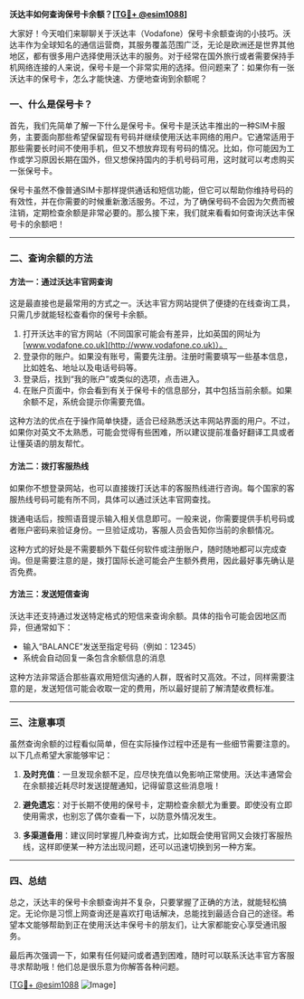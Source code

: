 **沃达丰如何查询保号卡余额？[[TG💪+ @esim1088](https://t.me/s/esim1088)]**

大家好！今天咱们来聊聊关于沃达丰（Vodafone）保号卡余额查询的小技巧。沃达丰作为全球知名的通信运营商，其服务覆盖范围广泛，无论是欧洲还是世界其他地区，都有很多用户选择使用沃达丰的服务。对于经常在国外旅行或者需要保持手机网络连接的人来说，保号卡是一个非常实用的选择。但问题来了：如果你有一张沃达丰的保号卡，怎么才能快速、方便地查询到余额呢？

### 一、什么是保号卡？

首先，我们先简单了解一下什么是保号卡。保号卡是沃达丰推出的一种SIM卡服务，主要面向那些希望保留现有号码并继续使用沃达丰网络的用户。它通常适用于那些需要长时间不使用手机，但又不想放弃现有号码的情况。比如，你可能因为工作或学习原因长期在国外，但又想保持国内的手机号码可用，这时就可以考虑购买一张保号卡。

保号卡虽然不像普通SIM卡那样提供通话和短信功能，但它可以帮助你维持号码的有效性，并在你需要的时候重新激活服务。不过，为了确保号码不会因为欠费而被注销，定期检查余额是非常必要的。那么接下来，我们就来看看如何查询沃达丰保号卡的余额吧！

---

### 二、查询余额的方法

#### 方法一：通过沃达丰官网查询
这是最直接也是最常用的方式之一。沃达丰官方网站提供了便捷的在线查询工具，只需几步就能轻松查看你的保号卡余额。

1. 打开沃达丰的官方网站（不同国家可能会有差异，比如英国的网址为 [www.vodafone.co.uk](http://www.vodafone.co.uk)）。
2. 登录你的账户。如果没有账号，需要先注册。注册时需要填写一些基本信息，比如姓名、地址以及电话号码等。
3. 登录后，找到“我的账户”或类似的选项，点击进入。
4. 在账户页面中，你会看到有关于保号卡的信息部分，其中包括当前余额。如果余额不足，系统会提示你需要充值。

这种方法的优点在于操作简单快捷，适合已经熟悉沃达丰网站界面的用户。不过，如果你对英文不太熟悉，可能会觉得有些困难，所以建议提前准备好翻译工具或者让懂英语的朋友帮忙。

#### 方法二：拨打客服热线
如果你不想登录网站，也可以直接拨打沃达丰的客服热线进行咨询。每个国家的客服热线号码可能有所不同，具体可以通过沃达丰官网查找。

拨通电话后，按照语音提示输入相关信息即可。一般来说，你需要提供手机号码或者账户密码来验证身份。一旦验证成功，客服人员会告知你当前的余额情况。

这种方式的好处是不需要额外下载任何软件或注册账户，随时随地都可以完成查询。但是需要注意的是，拨打国际长途可能会产生额外费用，因此最好事先确认是否免费。

#### 方法三：发送短信查询
沃达丰还支持通过发送特定格式的短信来查询余额。具体的指令可能会因地区而异，但通常如下：

- 输入“BALANCE”发送至指定号码（例如：12345）
- 系统会自动回复一条包含余额信息的消息

这种方法非常适合那些喜欢用短信沟通的人群，既省时又高效。不过，同样需要注意的是，发送短信可能会收取一定的费用，所以最好提前了解清楚收费标准。

---

### 三、注意事项

虽然查询余额的过程看似简单，但在实际操作过程中还是有一些细节需要注意的。以下几点希望大家能够牢记：

1. **及时充值**：一旦发现余额不足，应尽快充值以免影响正常使用。沃达丰通常会在余额接近耗尽时发送提醒通知，记得留意这些消息哦！

2. **避免遗忘**：对于长期不使用的保号卡，定期检查余额尤为重要。即使没有立即使用需求，也别忘了偶尔查看一下，以防意外情况发生。

3. **多渠道备用**：建议同时掌握几种查询方式，比如既会使用官网又会拨打客服热线，这样即便某一种方法出现问题，还可以迅速切换到另一种方案。

---

### 四、总结

总之，沃达丰的保号卡余额查询并不复杂，只要掌握了正确的方法，就能轻松搞定。无论你是习惯上网查询还是喜欢打电话解决，总能找到最适合自己的途径。希望本文能够帮助到正在使用沃达丰保号卡的朋友们，让大家都能安心享受通讯服务。

最后再次强调一下，如果有任何疑问或者遇到困难，随时可以联系沃达丰官方客服寻求帮助哦！他们总是很乐意为你解答各种问题。

[[TG💪+ @esim1088](https://t.me/s/esim1088) ![Image](https://i.postimg.cc/4NQfJmqS/Snipaste-2025-05-13-00-14-12.png)]